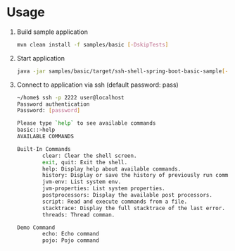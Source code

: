 # Usage

1. Build sample application

    ```bash
    mvn clean install -f samples/basic [-DskipTests]
    ```
1. Start application

    ```bash
    java -jar samples/basic/target/ssh-shell-spring-boot-basic-sample[-version].jar
    ```
1. Connect to application via ssh (default password: pass)

    ```bash
    ~/home$ ssh -p 2222 user@localhost
    Password authentication
    Password: [password]
    
    Please type `help` to see available commands
    basic::>help
    AVAILABLE COMMANDS
    
    Built-In Commands
            clear: Clear the shell screen.
            exit, quit: Exit the shell.
            help: Display help about available commands.
            history: Display or save the history of previously run commands.
            jvm-env: List system env.
            jvm-properties: List system properties.
            postprocessors: Display the available post processors.
            script: Read and execute commands from a file.
            stacktrace: Display the full stacktrace of the last error.
            threads: Thread comman.
    
    Demo Command
            echo: Echo command
            pojo: Pojo command

    ```